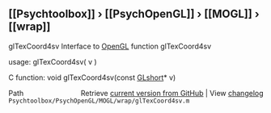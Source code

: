 ## [[Psychtoolbox]] &#8250; [[PsychOpenGL]] &#8250; [[MOGL]] &#8250; [[wrap]]

glTexCoord4sv  Interface to [OpenGL](OpenGL) function glTexCoord4sv  
  
usage:  glTexCoord4sv( v )  
  
C function:  void glTexCoord4sv(const [GLshort](GLshort)\* v)  




<div class="code_header" style="text-align:right;">
  <span style="float:left;">Path&nbsp;&nbsp;</span> <span class="counter">Retrieve <a href=
  "https://raw.github.com/Psychtoolbox-3/Psychtoolbox-3/beta/Psychtoolbox/PsychOpenGL/MOGL/wrap/glTexCoord4sv.m">current version from GitHub</a> | View <a href=
  "https://github.com/Psychtoolbox-3/Psychtoolbox-3/commits/beta/Psychtoolbox/PsychOpenGL/MOGL/wrap/glTexCoord4sv.m">changelog</a></span>
</div>
<div class="code">
  <code>Psychtoolbox/PsychOpenGL/MOGL/wrap/glTexCoord4sv.m</code>
</div>

